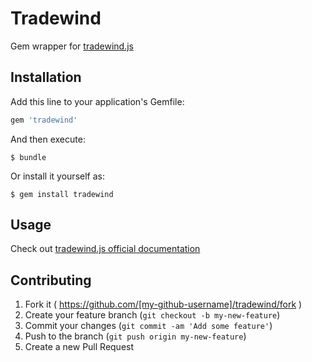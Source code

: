# Tradewind

Gem wrapper for [tradewind.js](https://github.com/adrdilauro/tradewind.js)

## Installation

Add this line to your application's Gemfile:

```ruby
gem 'tradewind'
```

And then execute:

    $ bundle

Or install it yourself as:

    $ gem install tradewind

## Usage

Check out [tradewind.js official documentation](https://github.com/adrdilauro/tradewind.js/wiki)

## Contributing

1. Fork it ( https://github.com/[my-github-username]/tradewind/fork )
2. Create your feature branch (`git checkout -b my-new-feature`)
3. Commit your changes (`git commit -am 'Add some feature'`)
4. Push to the branch (`git push origin my-new-feature`)
5. Create a new Pull Request
